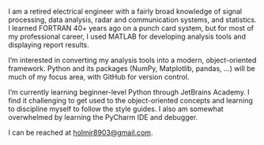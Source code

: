 I am a retired electrical engineer with a fairly broad knowledge 
of signal processing, data analysis, radar and communication systems,
and statistics. I learned FORTRAN 40+ years ago on a punch card system,
but for most of my professional career, I used MATLAB 
for developing analysis tools and displaying report results.

I’m interested in converting my analysis tools into a modern, 
object-oriented framework. Python and its packages (NumPy, Matplotlib,
pandas, ...) will be much of my focus area, with GitHub for version 
control.

I’m currently learning beginner-level Python through JetBrains
Academy. I find it challenging to get used to the object-oriented
concepts and learning to discipline myself to follow the style guides.
I also am somewhat overwhelmed by learning the PyCharm IDE and debugger.

I can be reached at holmjr8903@gmail.com. 

<!---
holmjr8903/holmjr8903 is a ✨ special ✨ repository because its `README.md` (this file) appears on your GitHub profile.
You can click the Preview link to take a look at your changes.
--->

